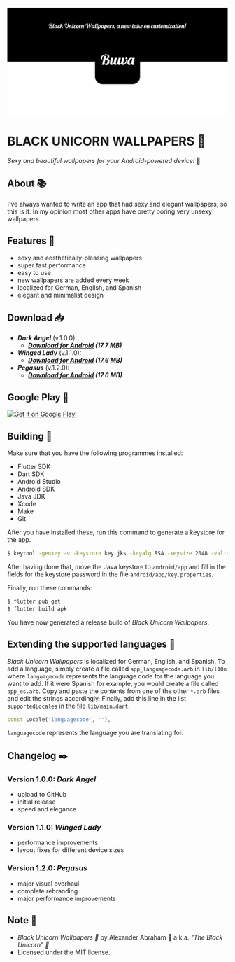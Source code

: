 <p align="center">
 <img src="https://github.com/iamtheblackunicorn/Buwa/raw/main/assets/images/banner.png"/>
</p>

# BLACK UNICORN WALLPAPERS :black_heart:

*Sexy and beautiful wallpapers for your Android-powered device!* :black_heart:

## About :books:

I've always wanted to write an app that had sexy and elegant wallpapers, so this is it. In my opinion most other apps have pretty
boring very unsexy wallpapers.

## Features :test_tube:

- sexy and aesthetically-pleasing wallpapers
- super fast performance
- easy to use
- new wallpapers are added every week
- localized for German, English, and Spanish
- elegant and minimalist design

## Download :inbox_tray:

- ***Dark Angel*** (v.1.0.0):
  - ***[Download for Android](https://github.com/iamtheblackunicorn/Buwa/releases/download/v.1.0.0/Buwa-v1.0.0-DarkAngel-Release.apk) (17.7 MB)***
- ***Winged Lady*** (v.1.1.0):
  - ***[Download for Android](https://github.com/iamtheblackunicorn/Buwa/releases/download/v.1.1.0/Buwa-v1.1.0-WingedLady-Release.apk) (17.6 MB)***
- ***Pegasus*** (v.1.2.0):
  - ***[Download for Android](https://github.com/iamtheblackunicorn/Buwa/releases/download/v.1.2.0/Buwa-v1.2.0-Pegasus-Release.apk) (17.6 MB)***

## Google Play :robot:

[![Get it on Google Play!](https://blckunicorn.art/assets/images/static/GooglePlayDownload.png)](https://play.google.com/store/apps/details?id=com.blackunicorn.buwa)

## Building :hammer:

Make sure that you have the following programmes installed:

- Flutter SDK
- Dart SDK
- Android Studio
- Android SDK
- Java JDK
- Xcode
- Make
- Git

After you have installed these, run this command to generate a keystore for the app.

```bash
$ keytool -genkey -v -keystore key.jks -keyalg RSA -keysize 2048 -validity 10000 -alias key
```

After having done that, move the Java keystore to `android/app` and fill in the fields for the keystore password in the file `android/app/key.properties`.

Finally, run these commands:

```bash
$ flutter pub get
$ flutter build apk
```

You have now generated a release build of *Black Unicorn Wallpapers*.

## Extending the supported languages :book:

*Black Unicorn Wallpapers* is localized for German, English, and Spanish. To add a language, simply create a file called `app_languagecode.arb` in `lib/l10n` where `languagecode` represents the language code for the language you want to add. If it were Spanish for example, you would create a file called `app_es.arb`.
Copy and paste the contents from one of the other `*.arb` files and edit the strings accordingly.
Finally, add this line in the list `supportedLocales` in the file `lib/main.dart`.

```dart
const Locale('languagecode', ''),
```

`languagecode` represents the language you are translating for.

## Changelog :black_nib:

### Version 1.0.0: ***Dark Angel***

- upload to GitHub
- initial release
- speed and elegance

### Version 1.1.0: ***Winged Lady***

- performance improvements
- layout fixes for different device sizes

### Version 1.2.0: ***Pegasus***

- major visual overhaul
- complete rebranding
- major performance improvements

## Note :scroll:

- *Black Unicorn Wallpapers :black_heart:* by Alexander Abraham :black_heart: a.k.a. *"The Black Unicorn" :unicorn:*
- Licensed under the MIT license.
